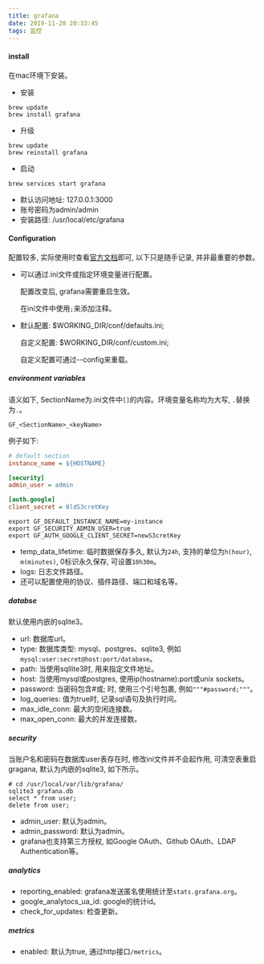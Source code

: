 ```yaml
---
title: grafana
date: 2019-11-20 20:33:45
tags: 监控
---
```


#### install

在mac环境下安装。

* 安装

```shell
brew update
brew install grafana
```

* 升级

```shell
brew update
brew reinstall grafana
```

* 启动

```shell
brew services start grafana
```

* 默认访问地址: 127.0.0.1:3000
* 账号密码为admin/admin
* 安装路径: /usr/local/etc/grafana

#### Configuration

配置较多, 实际使用时查看[官方文档](https://grafana.com/docs/installation/configuration)即可, 以下只是随手记录, 并非最重要的参数。

* 可以通过.ini文件或指定环境变量进行配置。

  配置改变后, grafana需要重启生效。

  在ini文件中使用`;`来添加注释。

* 默认配置: $WORKING_DIR/conf/defaults.ini;

  自定义配置: $WORKING_DIR/conf/custom.ini;

  自定义配置可通过--config来重载。

##### environment variables

语义如下, SectionName为.ini文件中`[]`的内容。环境变量名称均为大写, `.`替换为`.`。

```shell
GF_<SectionName>_<keyName>
```

例子如下:

```ini
# default section
instance_name = ${HOSTNAME}

[security]
admin_user = admin

[auth.google]
client_secret = 0ldS3cretKey
```

```shell
export GF_DEFAULT_INSTANCE_NAME=my-instance
export GF_SECURITY_ADMIN_USER=true
export GF_AUTH_GOOGLE_CLIENT_SECRET=newS3cretKey
```

* temp_data_lifetime: 临时数据保存多久, 默认为`24h`, 支持的单位为`h(hour)`, `m(minutes)`, 0标识永久保存, 可设置`10h30m`。
* logs: 日志文件路径。
* 还可以配置使用的协议、插件路径、端口和域名等。

##### databse

默认使用内嵌的sqlite3。

* url: 数据库url。
* type: 数据库类型: mysql、postgres、sqlite3, 例如`mysql:user:secret@host:port/database`。
* path: 当使用sqllite3时, 用来指定文件地址。
* host: 当使用mysql或postgres, 使用ip(hostname):port或unix sockets。
* password: 当密码包含#或; 时, 使用三个引号包裹, 例如`"""#password;"""`。
* log_queries: 值为true时, 记录sql语句及执行时间。 
* max_idle_conn: 最大的空闲连接数。
* max_open_conn: 最大的并发连接数。

##### security

当账户名和密码在数据库user表存在时, 修改ini文件并不会起作用, 可清空表重启gragana, 默认为内嵌的sqlite3, 如下所示。

```sqlite
# cd /usr/local/var/lib/grafana/
sqlite3 grafana.db
select * from user;
delete from user;
```



* admin_user: 默认为admin。
* admin_password: 默认为admin。
* grafana也支持第三方授权, 如Google OAuth、Github OAuth、LDAP Authentication等。

##### analytics

* reporting_enabled: grafana发送匿名使用统计至`stats.grafana.org`。
* google_analytocs_ua_id: google的统计id。
* check_for_updates: 检查更新。

##### metrics

* enabled: 默认为true, 通过http接口`/metrics`。





